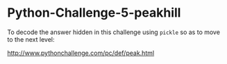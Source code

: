 # Python-Challenge-5-peakhill
To decode the answer hidden in this challenge using `pickle` so as to move to the next level:

http://www.pythonchallenge.com/pc/def/peak.html
